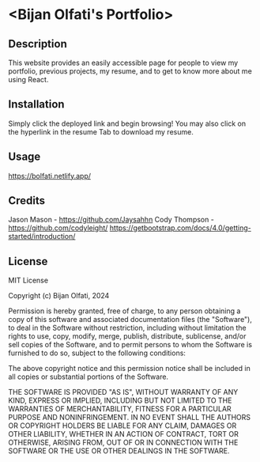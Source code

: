 # <Bijan Olfati's Portfolio>

## Description

This website provides an easily accessible page for people to view my portfolio, previous projects, my resume, and to get to know more about me using React.

## Installation

Simply click the deployed link and begin browsing! You may also click on the hyperlink in the resume Tab to download my resume.

## Usage

https://bolfati.netlify.app/

## Credits

Jason Mason - https://github.com/Jaysahhn
Cody Thompson - https://github.com/codyleight/
https://getbootstrap.com/docs/4.0/getting-started/introduction/

## License

MIT License

Copyright (c) Bijan Olfati, 2024

Permission is hereby granted, free of charge, to any person obtaining a copy
of this software and associated documentation files (the "Software"), to deal
in the Software without restriction, including without limitation the rights
to use, copy, modify, merge, publish, distribute, sublicense, and/or sell
copies of the Software, and to permit persons to whom the Software is
furnished to do so, subject to the following conditions:

The above copyright notice and this permission notice shall be included in all
copies or substantial portions of the Software.

THE SOFTWARE IS PROVIDED "AS IS", WITHOUT WARRANTY OF ANY KIND, EXPRESS OR
IMPLIED, INCLUDING BUT NOT LIMITED TO THE WARRANTIES OF MERCHANTABILITY,
FITNESS FOR A PARTICULAR PURPOSE AND NONINFRINGEMENT. IN NO EVENT SHALL THE
AUTHORS OR COPYRIGHT HOLDERS BE LIABLE FOR ANY CLAIM, DAMAGES OR OTHER
LIABILITY, WHETHER IN AN ACTION OF CONTRACT, TORT OR OTHERWISE, ARISING FROM,
OUT OF OR IN CONNECTION WITH THE SOFTWARE OR THE USE OR OTHER DEALINGS IN THE
SOFTWARE.
